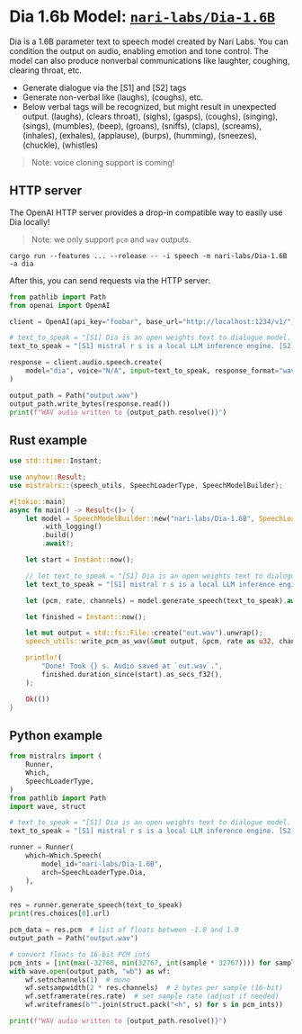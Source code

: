 # Dia 1.6b Model: [`nari-labs/Dia-1.6B`](https://huggingface.co/nari-labs/Dia-1.6B)

Dia is a 1.6B parameter text to speech model created by Nari Labs. You can condition the output on audio, enabling emotion and tone control. The model can also produce nonverbal communications like laughter, coughing, clearing throat, etc.

- Generate dialogue via the [S1] and [S2] tags
- Generate non-verbal like (laughs), (coughs), etc.
- Below verbal tags will be recognized, but might result in unexpected output. (laughs), (clears throat), (sighs), (gasps), (coughs), (singing), (sings), (mumbles), (beep), (groans), (sniffs), (claps), (screams), (inhales), (exhales), (applause), (burps), (humming), (sneezes), (chuckle), (whistles)

> Note: voice cloning support is coming!

## HTTP server

The OpenAI HTTP server provides a drop-in compatible way to easily use Dia locally!

> Note: we only support `pcm` and `wav` outputs.

```
cargo run --features ... --release -- -i speech -m nari-labs/Dia-1.6B -a dia
```

After this, you can send requests via the HTTP server:
```py
from pathlib import Path
from openai import OpenAI

client = OpenAI(api_key="foobar", base_url="http://localhost:1234/v1/")

# text_to_speak = "[S1] Dia is an open weights text to dialogue model. [S2] You get full control over scripts and voices. [S1] Wow. Amazing. (laughs) [S2] Try it now on Git hub or Hugging Face."
text_to_speak = "[S1] mistral r s is a local LLM inference engine. [S2] You can run text and vision models, and also image generation and speech generation. [S1] There is agentic web search, tool calling, and a convenient Python API. [S2] Check it out on github."

response = client.audio.speech.create(
    model="dia", voice="N/A", input=text_to_speak, response_format="wav"
)

output_path = Path("output.wav")
output_path.write_bytes(response.read())
print(f"WAV audio written to {output_path.resolve()}")
```

## Rust example
```rust
use std::time::Instant;

use anyhow::Result;
use mistralrs::{speech_utils, SpeechLoaderType, SpeechModelBuilder};

#[tokio::main]
async fn main() -> Result<()> {
    let model = SpeechModelBuilder::new("nari-labs/Dia-1.6B", SpeechLoaderType::Dia)
        .with_logging()
        .build()
        .await?;

    let start = Instant::now();

    // let text_to_speak = "[S1] Dia is an open weights text to dialogue model. [S2] You get full control over scripts and voices. [S1] Wow. Amazing. (laughs) [S2] Try it now on Git hub or Hugging Face.";
    let text_to_speak = "[S1] mistral r s is a local LLM inference engine. [S2] You can run text and vision models, and also image generation and speech generation. [S1] There is agentic web search, tool calling, and a convenient Python API. [S2] Check it out on github.";

    let (pcm, rate, channels) = model.generate_speech(text_to_speak).await?;

    let finished = Instant::now();

    let mut output = std::fs::File::create("out.wav").unwrap();
    speech_utils::write_pcm_as_wav(&mut output, &pcm, rate as u32, channels as u16).unwrap();

    println!(
        "Done! Took {} s. Audio saved at `out.wav`.",
        finished.duration_since(start).as_secs_f32(),
    );

    Ok(())
}
```

## Python example
```py
from mistralrs import (
    Runner,
    Which,
    SpeechLoaderType,
)
from pathlib import Path
import wave, struct

# text_to_speak = "[S1] Dia is an open weights text to dialogue model. [S2] You get full control over scripts and voices. [S1] Wow. Amazing. (laughs) [S2] Try it now on Git hub or Hugging Face."
text_to_speak = "[S1] mistral r s is a local LLM inference engine. [S2] You can run text and vision models, and also image generation and speech generation. [S1] There is agentic web search, tool calling, and a convenient Python API. [S2] Check it out on github."

runner = Runner(
    which=Which.Speech(
        model_id="nari-labs/Dia-1.6B",
        arch=SpeechLoaderType.Dia,
    ),
)

res = runner.generate_speech(text_to_speak)
print(res.choices[0].url)

pcm_data = res.pcm  # list of floats between -1.0 and 1.0
output_path = Path("output.wav")

# convert floats to 16-bit PCM ints
pcm_ints = [int(max(-32768, min(32767, int(sample * 32767)))) for sample in pcm_data]
with wave.open(output_path, "wb") as wf:
    wf.setnchannels(1)  # mono
    wf.setsampwidth(2 * res.channels)  # 2 bytes per sample (16-bit)
    wf.setframerate(res.rate)  # set sample rate (adjust if needed)
    wf.writeframes(b"".join(struct.pack("<h", s) for s in pcm_ints))

print(f"WAV audio written to {output_path.resolve()}")
```